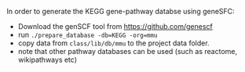 In order to generate the KEGG gene-pathway databse using geneSFC:
- Download the genSCF tool from https://github.com/genescf
- run `./prepare_database -db=KEGG -org=mmu`
- copy data from `class/lib/db/mmu` to the project data folder.
- note that other pathway databases can be used (such as reactome, wikipathways etc)